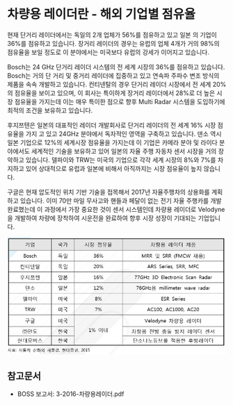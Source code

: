 # 차량용 레이더란 - 해외 기업별 점유율

현재 단거리 레이더에서는 독일의 2개 업체가 56%를 점유하고 있고 일본 의 기업이 36%를 점유하고 있습니다. 장거리 레이더의 경우는 유럽의 업체 4개가 거의 98%의 점유율을 보일 정도로 이 분야에서는 미국보다 유럽의 강세가 이어지고 있습니다.


Bosch는 24 GHz 단거리 레이더 시스템의 전 세계 시장의 36%를 점유하고 있습니다.
Bosch는 거의 단 거리 및 중거리 레이더에 집중하고 있고 연속파 주파수 변조 방식의 제품을 속속 개발하고 있습니다.
컨티넨탈의 경우 단거리 레이더 시장에서 전 세계 20%의 점유율을 보이고 있으며, 이 회사는 특이하게 장거리 레이더에서 28%로 더 높은 시장 점유율을 가지는데 이는 매우 특이한 점으로 향후 Multi Radar 시스템을 도입하기에 최적의 조건을 보유하고 있습니다.


후지쯔텐은 일본의 대표적인 레이더 개발회사로 단거리 레이더의 전 세계 16% 시장 점유율을 가지 고 있고 24GHz 분야에서 독자적인 영역을 구축하고 있습니다. 덴소 역시 일본 기업으로 12%의 세계시장 점유율을 가지는데 이 기업은 카메라 분야 및 라이다 분야에서도 세계적인 기술을 보유하고 있어 일본의 자율 주행 자동차 센서 시장을 거의 장악하고 있습니다.
델파이와 TRW는 미국의 기업으로 각각 세계 시장의 8%와 7%를 차지하고 있어 상대적으로 유럽과 일본에 비해서 아직까지는 시장 점유율이 높지 않습니다.


구글은 현재 압도적인 위치 기반 기술을 접목해서 2017년 자율주행차의 상용화를 계획하고 있습니다. 이미 70만 마일 무사고와 핸들과 페달이 없는 전기 자율 주행카를 개발 완료했는데 이 과정에서 가장 중요한 것이 센서 시스템인데 차량용 레이더로 Velodyne을 개발하여 차량에 장착하여 시운전을 완료하여 향후 시장 성장이 기대되는 기업입니다.


![ 세계 및 국내 차량용 레이더 개발 업체 및 제품 현황 ](./images/차량용_레이더_Q14_2_2.PNG)


## 참고문서
- BOSS 보고서: 3-2016-차량용레이더.pdf
